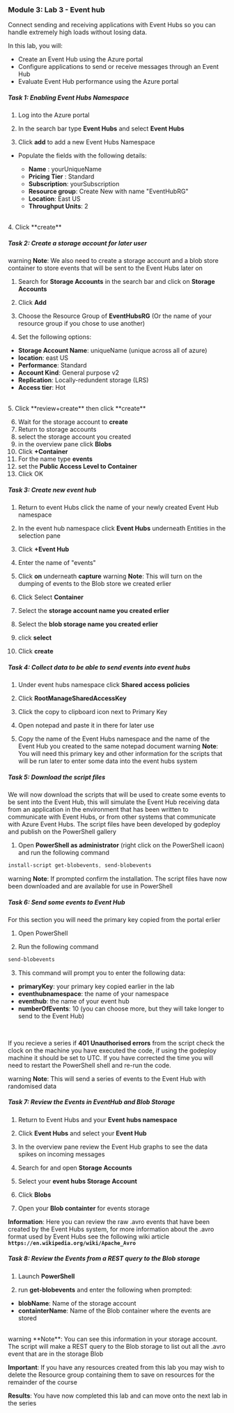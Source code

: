 ### Module 3: Lab 3 - Event hub


Connect sending and receiving applications with Event Hubs so you can handle extremely high loads without losing data.

In this lab, you will:

- Create an Event Hub using the Azure portal
- Configure applications to send or receive messages through an Event Hub
- Evaluate Event Hub performance using the Azure portal


##### Task 1: Enabling Event Hubs Namespace

1.  Log into the Azure portal

2.  In the search bar type **Event Hubs** and select **Event Hubs**

3.  Click **add** to add a new Event Hubs Namespace

  - Populate the fields with the following details:

     - **Name** : yourUniqueName
     - **Pricing Tier** : Standard
     - **Subscription**: yourSubscription
     - **Resource group**: Create New with name "EventHubRG"
     - **Location**: East US
     - **Throughput Units**: 2
<br/>
4.  Click **create**

##### Task 2: Create a storage account for later user

warning
**Note**: We also need to create a storage account and a blob store container to store events that will be sent to the Event Hubs later on


1.  Search for **Storage Accounts** in the search bar and click on **Storage Accounts**

2.  Click **Add**
3.  Choose the Resource Group of **EventHubsRG** (Or the name of your resource group if you chose to use another)
4.  Set the following options:

  - **Storage Account Name**: uniqueName (unique across all of azure)
  - **location**: east US
  - **Performance**: Standard
  - **Account Kind**: General purpose v2
  - **Replication**: Locally-redundent storage (LRS)
  - **Access tier**: Hot
<br/>
5.  Click **review+create** then click **create**

6.  Wait for the storage account to **create**
7.  Return to storage accounts
8.  select the storage account you created
9.  in the overview pane click **Blobs**
10.  Click **+Container**
11.  For the name type **events**
12.  set the **Public Access Level to Container**
13.  Click OK

##### Task 3: Create new event hub

1.  Return to event Hubs click the name of your newly created Event Hub namespace

2.  In the event hub namespace click **Event Hubs** underneath Entities in the selection pane

3.  Click **+Event Hub**

4.  Enter the name of "events"

5.  Click **on** underneath **capture**
warning
**Note**: This will turn on the dumping of events to the Blob store we created erlier


6.  Click Select **Container**

7.  Select the **storage account name you created erlier**

8.  Select the **blob storage name you created erlier**

9.  click **select**

10.  Click **create**

##### Task 4: Collect data to be able to send events into event hubs

1.  Under event hubs namespace click **Shared access policies**

2.  Click **RootManageSharedAccessKey**

3.  Click the copy to clipboard icon next to Primary Key

4.  Open notepad and paste it in there for later use 

5.  Copy the name of the Event Hubs namespace and the name of the Event Hub you created to the same notepad document
warning
**Note**: You will need this primary key and other information for the scripts that will be run later to enter some data into the event hubs system


##### Task 5: Download the script files


We will now download the scripts that will be used to create some events to be sent into the Event Hub, this will simulate the Event Hub receiving data from an application in the environment that has been written to communicate with Event Hubs, or from other systems that communicate with Azure Event Hubs. The script files have been developed by godeploy and publish on the PowerShell gallery


1.  Open **PowerShell as administrator** (right click on the PowerShell icaon) and run the following command

 ```powershell
install-script get-blobevents, send-blobevents
 ```
warning
**Note**: If prompted confirm the installation. The script files have now been downloaded and are available for use in PowerShell


##### Task 6: Send some events to Event Hub


For this section you will need the primary key copied from the portal erlier


1.  Open PowerShell

2.  Run the following command 

 ```powershell
send-blobevents
 ```

3.  This command will prompt you to enter the following data:

  - **primaryKey**:        your primary key copied earlier in the lab
  - **eventhubnamespace**: the name of your namespace
  - **eventhub**:          the name of your event hub
  - **numberOfEvents**:    10 (you can choose more, but they will take longer to send to the Event Hub)
  </br>

If you recieve a series if **401 Unauthorised errors** from the script check the clock on the machine you have executed the code, if using the godeploy machine it should be set to UTC. If you have corrected the time you will need to restart the PowerShell shell and re-run the code.

warning
**Note**: This will send a series of events to the Event Hub with randomised data


##### Task 7: Review the Events in EventHub and Blob Storage

1.  Return to Event Hubs and your **Event hubs namespace**

2.  Click **Event Hubs** and select your **Event Hub**

3.  In the overview pane review the Event Hub graphs to see the data spikes on incoming messages

4.  Search for and open **Storage Accounts**

5.  Select your **event hubs Storage Account**

6.  Click **Blobs**

7.  Open your **Blob containter** for events storage

**Information**: Here you can review the raw .avro events that have been created by the Event Hubs system, for more information about the .avro format used by Event Hubs see the following wiki article **`https://en.wikipedia.org/wiki/Apache_Avro`**


##### Task 8: Review the Events from a REST query to the Blob storage

1.  Launch **PowerShell**

2.  run **get-blobevents** and enter the following when prompted:

  - **blobName**: Name of the storage account
  - **containterName**: Name of the Blob container where the events are stored
</br>
warning
**Note**: You can see this information in your storage account. The script will make a REST query to the Blob storage to list out all the .avro event that are in the storage Blob



**Important**: If you have any resources created from this lab you may wish to delete the Resource group containing them to save on resources for the remainder of the course


**Results**: You have now completed this lab and can move onto the next lab in the series

